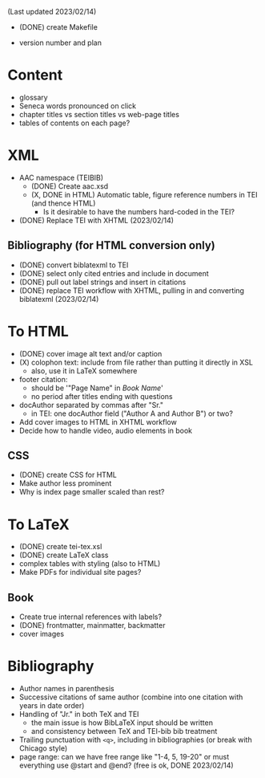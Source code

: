 (Last updated 2023/02/14)

- (DONE) create Makefile

- version number and plan

# Content
- glossary
- Seneca words pronounced on click
- chapter titles vs section titles vs web-page titles
- tables of contents on each page?

# XML
- AAC namespace (TEIBIB)
    - (DONE) Create aac.xsd
    - (X, DONE in HTML) Automatic table, figure reference numbers in TEI (and thence HTML)
        - Is it desirable to have the numbers hard-coded in the TEI?
- (DONE) Replace TEI with XHTML (2023/02/14)

## Bibliography (for HTML conversion only)
- (DONE) convert biblatexml to TEI
- (DONE) select only cited entries and include in document
- (DONE) pull out label strings and insert in citations
- (DONE) replace TEI workflow with XHTML, pulling in and converting biblatexml
  (2023/02/14)

# To HTML
- (DONE) cover image alt text and/or caption
- (X) colophon text: include from file rather than putting it directly in XSL
    - also, use it in LaTeX somewhere
- footer citation: 
    - should be '"Page Name" in *Book Name*'
    - no period after titles ending with questions
- docAuthor separated by commas after "Sr."
    - in TEI: one docAuthor field ("Author A and Author B") or two?
- Add cover images to HTML in XHTML workflow
- Decide how to handle video, audio elements in book

## CSS
- (DONE) create CSS for HTML
- Make author less prominent
- Why is index page smaller scaled than rest?

# To LaTeX
- (DONE) create tei-tex.xsl
- (DONE) create LaTeX class
- complex tables with styling (also to HTML)
- Make PDFs for individual site pages?

## Book
- Create true internal references with labels?
- (DONE) frontmatter, mainmatter, backmatter
- cover images 


# Bibliography
- Author names in parenthesis
- Successive citations of same author (combine into one citation with
  years in date order)
- Handling of "Jr." in both TeX and TEI
    - the main issue is how BibLaTeX input should be written
    - and consistency between TeX and TEI-bib bib treatment
- Trailing punctuation with `<q>`, including in bibliographies (or break with
  Chicago style)
- page range: can we have free range like "1-4, 5, 19-20" or must everything
  use @start and @end? (free is ok, DONE 2023/02/14)

